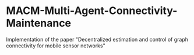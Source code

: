 # MACM-Multi-Agent-Connectivity-Maintenance

Implementation of the paper "Decentralized estimation and control of graph connectivity for mobile sensor networks"
